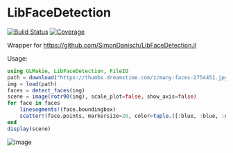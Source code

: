 # LibFaceDetection

[![Build Status](https://github.com/SimonDanisch/LibFaceDetection.jl/workflows/CI/badge.svg)](https://github.com/SimonDanisch/LibFaceDetection.jl/actions)
[![Coverage](https://codecov.io/gh/SimonDanisch/LibFaceDetection.jl/branch/master/graph/badge.svg)](https://codecov.io/gh/SimonDanisch/LibFaceDetection.jl)

Wrapper for https://github.com/SimonDanisch/LibFaceDetection.jl

Usage:

```julia
using GLMakie, LibFaceDetection, FileIO
path = download("https://thumbs.dreamstime.com/z/many-faces-2754451.jpg", "faces.jpg")
img = load(path)
faces = detect_faces(img)
scene = image(rotr90(img), scale_plot=false, show_axis=false)
for face in faces
    linesegments!(face.boundingbox)
    scatter!(face.points, markersize=20, color=tuple.([:blue, :blue, :green, :red, :red], 0.4))
end
display(scene)
```

![image](https://user-images.githubusercontent.com/1010467/100922072-b4c29580-34dd-11eb-9c03-1c0310260f24.png)

